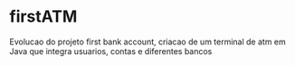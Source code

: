 # firstATM
Evolucao do projeto first bank account, criacao de um terminal de atm em Java que integra usuarios, contas e diferentes bancos 

